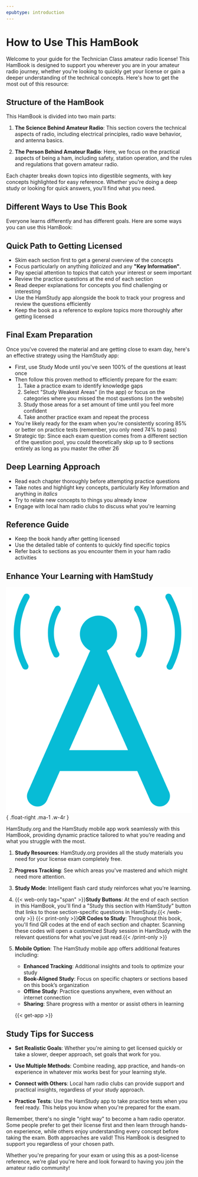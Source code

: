 ```yaml
---
epubtype: introduction
---
```

# How to Use This HamBook

Welcome to your guide for the Technician Class amateur radio license! This HamBook is designed to support you wherever you are in your amateur radio journey, whether you're looking to quickly get your license or gain a deeper understanding of the technical concepts. Here's how to get the most out of this resource:

## Structure of the HamBook

This HamBook is divided into two main parts:

1. **The Science Behind Amateur Radio**: This section covers the technical aspects of radio, including electrical principles, radio wave behavior, and antenna basics.

2. **The Person Behind Amateur Radio**: Here, we focus on the practical aspects of being a ham, including safety, station operation, and the rules and regulations that govern amateur radio.

Each chapter breaks down topics into digestible segments, with key concepts highlighted for easy reference. Whether you're doing a deep study or looking for quick answers, you'll find what you need.

## Different Ways to Use This Book

Everyone learns differently and has different goals. Here are some ways you can use this HamBook:

## Quick Path to Getting Licensed
- Skim each section first to get a general overview of the concepts
- Focus particularly on anything *italicized* and any **"Key Information"**.
- Pay special attention to topics that catch your interest or seem important
- Review the practice questions at the end of each section
- Read deeper explanations for concepts you find challenging or interesting
- Use the HamStudy app alongside the book to track your progress and review the questions efficiently
- Keep the book as a reference to explore topics more thoroughly after getting licensed

## Final Exam Preparation
Once you've covered the material and are getting close to exam day, here's an effective strategy using the HamStudy app:

- First, use Study Mode until you've seen 100% of the questions at least once
- Then follow this proven method to efficiently prepare for the exam:
  1. Take a practice exam to identify knowledge gaps
  2. Select "Study Weakest Areas" (in the app) or focus on the categories where you missed the most questions (on the website)
  3. Study those areas for a set amount of time until you feel more confident
  4. Take another practice exam and repeat the process
- You're likely ready for the exam when you're consistently scoring 85% or better on practice tests (remember, you only need 74% to pass)
- Strategic tip: Since each exam question comes from a different section of the question pool, you could theoretically skip up to 9 sections entirely as long as you master the other 26

## Deep Learning Approach
- Read each chapter thoroughly before attempting practice questions
- Take notes and highlight key concepts, particularly Key Information and anything in *italics*
- Try to relate new concepts to things you already know
- Engage with local ham radio clubs to discuss what you're learning

## Reference Guide
- Keep the book handy after getting licensed
- Use the detailed table of contents to quickly find specific topics
- Refer back to sections as you encounter them in your ham radio activities

## Enhance Your Learning with HamStudy

![HamStudy A Logo](../../images/hamstudy_a.svg)
{ .float-right .ma-1 .w-4r }

HamStudy.org and the HamStudy mobile app work seamlessly with this HamBook, providing dynamic practice tailored to what you’re reading and what you struggle with the most.

1. **Study Resources**: HamStudy.org provides all the study materials you need for your license exam completely free.

2. **Progress Tracking**: See which areas you've mastered and which might need more attention.

3. **Study Mode**: Intelligent flash card study reinforces what you're learning.

4. {{< web-only tag="span" >}}**Study Buttons**: At the end of each section in this HamBook, you'll find a "Study this section with HamStudy" button that links to those section-specific questions in HamStudy.{{< /web-only >}}
   {{< print-only >}}**QR Codes to Study**: Throughout this book, you'll find QR codes at the end of each section and chapter. Scanning these codes will open a customized Study session in HamStudy with the relevant questions for what you've just read.{{< /print-only >}}

5. **Mobile Option**: The HamStudy mobile app offers additional features including:
   - **Enhanced Tracking**: Additional insights and tools to optimize your study
   - **Book-Aligned Study**: Focus on specific chapters or sections based on this book’s organization
   - **Offline Study**: Practice questions anywhere, even without an internet connection
   - **Sharing**: Share progress with a mentor or assist others in learning

   {{< get-app >}}

## Study Tips for Success

- **Set Realistic Goals**: Whether you're aiming to get licensed quickly or take a slower, deeper approach, set goals that work for you.

- **Use Multiple Methods**: Combine reading, app practice, and hands-on experience in whatever mix works best for your learning style.

- **Connect with Others**: Local ham radio clubs can provide support and practical insights, regardless of your study approach.

- **Practice Tests**: Use the HamStudy app to take practice tests when you feel ready. This helps you know when you're prepared for the exam.

Remember, there's no single "right way" to become a ham radio operator. Some people prefer to get their license first and then learn through hands-on experience, while others enjoy understanding every concept before taking the exam. Both approaches are valid! This HamBook is designed to support you regardless of your chosen path.

Whether you're preparing for your exam or using this as a post-license reference, we're glad you're here and look forward to having you join the amateur radio community!
